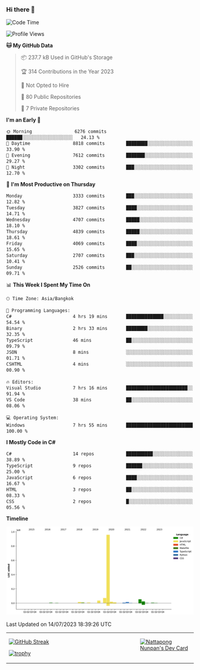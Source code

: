 ### Hi there 👋

<!--START_SECTION:waka-->
![Code Time](http://img.shields.io/badge/Code%20Time-670%20hrs%2030%20mins-blue)

![Profile Views](http://img.shields.io/badge/Profile%20Views-0-blue)

**🐱 My GitHub Data** 

> 📦 237.7 kB Used in GitHub's Storage 
 > 
> 🏆 314 Contributions in the Year 2023
 > 
> 🚫 Not Opted to Hire
 > 
> 📜 80 Public Repositories 
 > 
> 🔑 7 Private Repositories 
 > 
**I'm an Early 🐤** 

```text
🌞 Morning                6276 commits        ██████░░░░░░░░░░░░░░░░░░░   24.13 % 
🌆 Daytime                8818 commits        ████████░░░░░░░░░░░░░░░░░   33.90 % 
🌃 Evening                7612 commits        ███████░░░░░░░░░░░░░░░░░░   29.27 % 
🌙 Night                  3302 commits        ███░░░░░░░░░░░░░░░░░░░░░░   12.70 % 
```
📅 **I'm Most Productive on Thursday** 

```text
Monday                   3333 commits        ███░░░░░░░░░░░░░░░░░░░░░░   12.82 % 
Tuesday                  3827 commits        ████░░░░░░░░░░░░░░░░░░░░░   14.71 % 
Wednesday                4707 commits        █████░░░░░░░░░░░░░░░░░░░░   18.10 % 
Thursday                 4839 commits        █████░░░░░░░░░░░░░░░░░░░░   18.61 % 
Friday                   4069 commits        ████░░░░░░░░░░░░░░░░░░░░░   15.65 % 
Saturday                 2707 commits        ███░░░░░░░░░░░░░░░░░░░░░░   10.41 % 
Sunday                   2526 commits        ██░░░░░░░░░░░░░░░░░░░░░░░   09.71 % 
```


📊 **This Week I Spent My Time On** 

```text
🕑︎ Time Zone: Asia/Bangkok

💬 Programming Languages: 
C#                       4 hrs 19 mins       ██████████████░░░░░░░░░░░   54.54 % 
Binary                   2 hrs 33 mins       ████████░░░░░░░░░░░░░░░░░   32.35 % 
TypeScript               46 mins             ██░░░░░░░░░░░░░░░░░░░░░░░   09.79 % 
JSON                     8 mins              ░░░░░░░░░░░░░░░░░░░░░░░░░   01.71 % 
CSHTML                   4 mins              ░░░░░░░░░░░░░░░░░░░░░░░░░   00.90 % 

🔥 Editors: 
Visual Studio            7 hrs 16 mins       ███████████████████████░░   91.94 % 
VS Code                  38 mins             ██░░░░░░░░░░░░░░░░░░░░░░░   08.06 % 

💻 Operating System: 
Windows                  7 hrs 55 mins       █████████████████████████   100.00 % 
```

**I Mostly Code in C#** 

```text
C#                       14 repos            ██████████░░░░░░░░░░░░░░░   38.89 % 
TypeScript               9 repos             ██████░░░░░░░░░░░░░░░░░░░   25.00 % 
JavaScript               6 repos             ████░░░░░░░░░░░░░░░░░░░░░   16.67 % 
HTML                     3 repos             ██░░░░░░░░░░░░░░░░░░░░░░░   08.33 % 
CSS                      2 repos             █░░░░░░░░░░░░░░░░░░░░░░░░   05.56 % 
```



**Timeline**

![Lines of Code chart](https://raw.githubusercontent.com/aixasz/aixasz/main/assets/bar_graph.png)


 Last Updated on 14/07/2023 18:39:26 UTC
<!--END_SECTION:waka-->

<table>
<tr>
<td width="70%" valign="top">
 
 [![GitHub Streak](http://github-readme-streak-stats.herokuapp.com?user=aixasz&theme=github-dark&hide_border=true&date_format=%5BY%20%5DM%20j)](https://git.io/streak-stats)

 [![trophy](https://github-profile-trophy.vercel.app/?username=aixasz&theme=onedark)](https://github.com/ryo-ma/github-profile-trophy)
 </td>
<td width="30%" valign="top">
 
<a href="https://app.daily.dev/aixasz"><img src="https://api.daily.dev/devcards/403207936e6547c9a85ea449e9f3abe8.png?r=re8" alt="Nattapong Nunpan's Dev Card"/></a>

 </td>
</tr>
</table>
 
